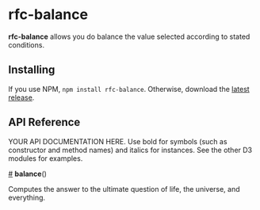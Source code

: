 # rfc-balance

**rfc-balance** allows you do balance the value selected according to stated conditions.

## Installing

If you use NPM, `npm install rfc-balance`. Otherwise, download the [latest release](https://github.com/hugolpz/rfc-balance/releases/latest).

## API Reference

YOUR API DOCUMENTATION HERE. Use bold for symbols (such as constructor and method names) and italics for instances. See the other D3 modules for examples.

<a href="#balance" name="balance">#</a> <b>balance</b>()

Computes the answer to the ultimate question of life, the universe, and everything.

